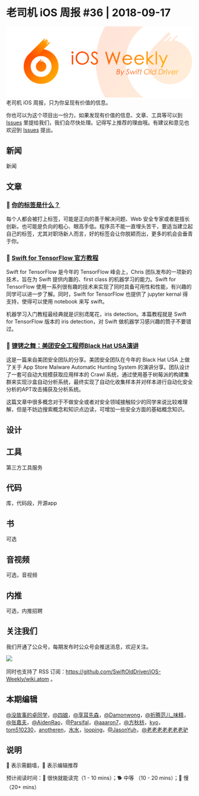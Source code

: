 # 老司机 iOS 周报 #36 | 2018-09-17

![ios-weekly](../assets/ios-weekly.png)
老司机 iOS 周报，只为你呈现有价值的信息。

你也可以为这个项目出一份力，如果发现有价值的信息、文章、工具等可以到 [Issues](https://github.com/SwiftOldDriver/iOS-Weekly/issues) 里提给我们，我们会尽快处理。记得写上推荐的理由哦。有建议和意见也欢迎到 [Issues](https://github.com/SwiftOldDriver/iOS-Weekly/issues) 提出。

## 新闻

新闻


## 文章

### 🐎 [你的标签是什么？](https://github.com/SwiftOldDriver/iOS-Weekly/issues/722)

每个人都会被打上标签，可能是正向的善于解决问题、Web 安全专家或者是擅长创新。也可能是负向的粗心、眼高手低。程序员不能一直埋头苦干，要适当建立起自己的标签，尤其对职场新人而言，好的标签会让你脱颖而出，更多的机会会垂青于你。


### 🐢 [Swift for TensorFlow 官方教程](https://github.com/tensorflow/swift-tutorials/blob/master/iris/swift_tensorflow_tutorial.ipynb)

Swift for TensorFlow 是今年的 TensorFlow 峰会上，Chris 团队发布的一项新的技术，旨在为 Swift 提供内置的、first class 的机器学习的能力。Swift for TensorFlow 使用一系列很有趣的技术来实现了同时具备可用性和性能，有兴趣的同学可以进一步了解。同时，Swift for TensorFlow 也提供了 jupyter kernal 得支持，使得可以使用 notebook 来写 swift。

机器学习入门教程最经典就是识别鸢尾花，iris detection。本篇教程就是 Swift for TensorFlow 版本的 iris detection，对 Swift 做机器学习感兴趣的筒子不要错过。

### 🐢 [镣铐之舞：美团安全工程师Black Hat USA演讲](https://juejin.im/post/5b9b178ce51d450e5d0aec26)

这是一篇来自美团安全团队的分享。美团安全团队在今年的 Black Hat USA 上做了关于 App Store Malware Automatic Hunting System 的演讲分享。团队设计了一套可自动大规模获取应用样本的 Crawl 系统，通过使用基于树莓派的构建集群来实现沙盒自动分析系统，最终实现了自动化收集样本并对样本进行自动化安全分析的APT攻击捕获及分析系统。

这篇文章中很多概念对于不做安全或者对安全领域接触较少的同学来说比较难理解，但是不妨边搜索概念和知识点边读，可增加一些安全方面的基础概念知识。

## 设计

## 工具

第三方工具服务

## 代码

库，代码段，开源app

## 书

可选

## 音视频

可选，音视频

## 内推

可选，内推招聘

## 关注我们

我们开通了公众号，每期发布时公众号会推送消息，欢迎关注。

![](https://github.com/SwiftOldDriver/iOS-Weekly/blob/master/assets/qrcode_for_wechat.jpg?raw=true)

同时也支持了 RSS 订阅：https://github.com/SwiftOldDriver/iOS-Weekly/wiki.atom 。

## 本期编辑

[@没故事的卓同学](https://weibo.com/1926303682/profile)，[@四娘](https://kemchenj.github.io)，[@享耳先森](https://github.com/iblacksun)，[@Damonwong](https://weibo.com/damonone)，[@折腾范儿_味精](http://weibo.com/agvicking)，[@张嘉夫](https://weibo.com/2949394297)，[@AidenRao](https://weibo.com/AidenRao)，[@Parsifal](https://weibo.com/parsifalchang)，[@aaaron7](https://weibo.com/aaaron7)，[@方秋枋](https://weibo.com/100mango)，[kyo](https://github.com/KyoLi)，[tom510230](https://xiaozhuanlan.com/u/6682065345)，[anotheren](https://anotheren.com)，[水水](https://www.xuyanlan.com)，[looping](https://github.com/looping)，[@JasonYuh](https://weibo.com/jasonyuh)，[@老老老老老老老驴](https://weibo.com/u/6090610445)

## 说明

🚧 表示需翻墙，🌟 表示编辑推荐

预计阅读时间：🐎 很快就能读完（1 - 10 mins）；🐕 中等 （10 - 20 mins）；🐢 慢（20+ mins）
